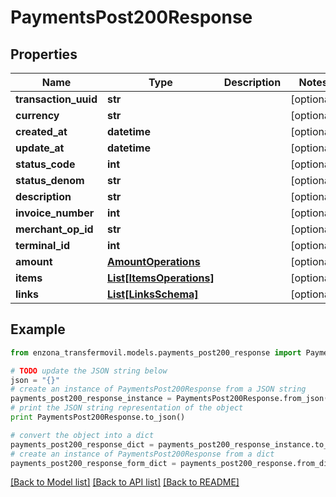 # PaymentsPost200Response


## Properties
Name | Type | Description | Notes
------------ | ------------- | ------------- | -------------
**transaction_uuid** | **str** |  | [optional] 
**currency** | **str** |  | [optional] 
**created_at** | **datetime** |  | [optional] 
**update_at** | **datetime** |  | [optional] 
**status_code** | **int** |  | [optional] 
**status_denom** | **str** |  | [optional] 
**description** | **str** |  | [optional] 
**invoice_number** | **int** |  | [optional] 
**merchant_op_id** | **str** |  | [optional] 
**terminal_id** | **int** |  | [optional] 
**amount** | [**AmountOperations**](AmountOperations.md) |  | [optional] 
**items** | [**List[ItemsOperations]**](ItemsOperations.md) |  | [optional] 
**links** | [**List[LinksSchema]**](LinksSchema.md) |  | [optional] 

## Example

```python
from enzona_transfermovil.models.payments_post200_response import PaymentsPost200Response

# TODO update the JSON string below
json = "{}"
# create an instance of PaymentsPost200Response from a JSON string
payments_post200_response_instance = PaymentsPost200Response.from_json(json)
# print the JSON string representation of the object
print PaymentsPost200Response.to_json()

# convert the object into a dict
payments_post200_response_dict = payments_post200_response_instance.to_dict()
# create an instance of PaymentsPost200Response from a dict
payments_post200_response_form_dict = payments_post200_response.from_dict(payments_post200_response_dict)
```
[[Back to Model list]](../README.md#documentation-for-models) [[Back to API list]](../README.md#documentation-for-api-endpoints) [[Back to README]](../README.md)


